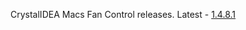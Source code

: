 CrystalIDEA Macs Fan Control releases. Latest - [1.4.8.1](https://github.com/crystalidea/macs-fan-control/releases)
